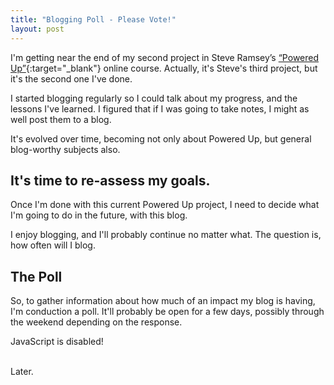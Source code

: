 ```yaml
---
title: "Blogging Poll - Please Vote!"
layout: post
---
```

I'm getting near the end of my second project in Steve Ramsey’s [“Powered Up”](https://theweekendwoodworker.com/powered-up){:target="_blank"} online course. Actually, it's Steve's third project, but it's the second one I've done.

I started blogging regularly so I could talk about my progress, and the lessons I've learned. I figured that if I was going to take notes, I might as well post them to a blog.

It's evolved over time, becoming not only about Powered Up, but general blog-worthy subjects also.

## It's time to re-assess my goals.

Once I'm done with this current Powered Up project, I need to decide what I'm going to do in the future, with this blog.

I enjoy blogging, and I'll probably continue no matter what. The question is, how often will I blog.

## The Poll

So, to gather information about how much of an impact my blog is having, I'm conduction a poll. It'll probably be open for a few days, possibly through the weekend depending on the response.

<script type="text/javascript" src="https://host1.easypolls.net/ext/scripts/emPoll.js?p=5cc0cd6ee4b070a0255c9d5e"></script>
<noscript>JavaScript is disabled!</noscript>

<br/>
Later.
